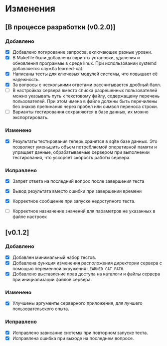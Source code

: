 # Изменения

## [В процессе разработки (v0.2.0)]

### Добавлено
- [x] Добавлено логирование запросов, включающее разные уровни.
- [x] В Makefile были добавлены скрипты установки, удаления и обновления программы в среде linux. При использовании systemd добавляется служба learned-cat.
- [x] Написаны тесты для ключевых модулей системы, что повышает её надежность.
- [x] За вопросы с несколькими ответами рассчитывается дробный балл.
- [ ] В настройках сервера вместо списка разрешенных пользователей можно указывать путь к текстовому файлу, содержащему перечень пользователей.
При этом имена в файле должны быть перечилены без знаков препинания через пробел или символ переноса строки.
- [ ] Варианты тестирования сохраняются в базе данных, их можно экспортировать.

### Изменено
- [x] Результаты тестирования теперь хранятся в sqite базе данных. Это позволяет уменьшить объем потребляемой оперативной памяти и упращает данные, обрабатываемые сервером при выполнении тестирования, что ускоряет скорость работы сервера.

### Исправлено
- [x] Запрет ответа на последний вопрос после завершения теста
- [x] Вывод результата вместо ошибки при завершении времени
- [x] Корректное сообщение при запуске недоступного теста.
- [ ] Корректное назначение значений для параметров не указанных в файле настроек


## [v0.1.2]
### Добавлено
- [x] Добавлен минимальный набор тестов.
- [x] Добавлена функция изменения расположения директории сервера с помощью переменной окружения `LEARNED_CAT_PATH`.
- [x] Добавлено выставление прав доступа на каталоги и файлы сервера при инициализации файлов сервера.

### Изменено
- [x] Улучшены аргументы серверного приложения, для лучшего пользовательского опыта.

### Исправлено
- [x] Исправлено зависание системы при повторном запуске теста.
- [x] Исправлена ошибка при выходе на последнем вопросе.
